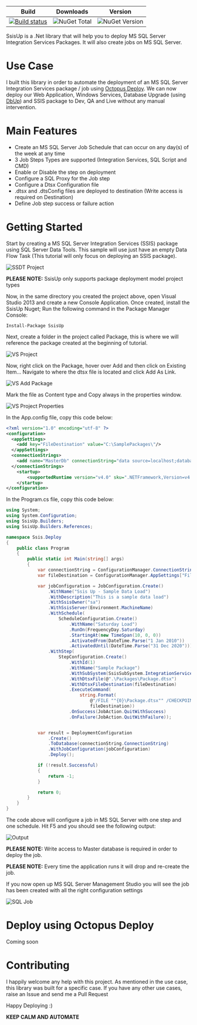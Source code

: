 | Build | Downloads | Version |
|-------|-----------|---------|
| [![Build status](https://ci.appveyor.com/api/projects/status/wpk6usmw3welkac8?svg=true)](https://ci.appveyor.com/project/jsm85/ssisup) | ![NuGet Total](https://img.shields.io/nuget/dt/SsisUp.svg) | ![NuGet Version](https://img.shields.io/nuget/v/SsisUp.svg) |


SsisUp is a .Net library that will help you to deploy MS SQL Server Integration Services Packages. It will also create jobs on MS SQL Server.

# Use Case

I built this library in order to automate the deployment of an MS SQL Server Integration Services package / job using [Octopus Deploy](http://octopusdeploy.com/). We can now deploy our Web Application, Windows Services, Database Upgrade (using [DbUp](http://dbup.github.io/)) and SSIS package to Dev, QA and Live without any manual intervention.    

# Main Features

* Create an MS SQL Server Job Schedule that can occur on any day(s) of the week at any time 
* 3 Job Steps Types are supported (Integration Services, SQL Script and CMD)
* Enable or Disable the step on deployment
* Configure a SQL Proxy for the Job step
* Configure a Dtsx Configuration file
* .dtsx and .dtsConfig files are deployed to destination (Write access is required on Destination)
* Define Job step success or failure action


# Getting Started

Start by creating a MS SQL Server Integration Services (SSIS) package using SQL Server Data Tools. This sample will use just have an empty Data Flow Task (This tutorial will only focus on deploying an SSIS package).

![SSDT Project](./assets/README_Images/SSDT_Project.png)

**PLEASE NOTE:** SsisUp only supports package deployment model project types

Now, in the same directory you created the project above, open Visual Studio 2013 and create a new Console Application. Once created, install the SsisUp Nuget; Run the following command in the Package Manager Console:

`Install-Package SsisUp`

Next, create a folder in the project called Package, this is where we will reference the package created at the beginning of tutorial.

![VS Project](./assets/README_Images/VS_Project.PNG)

Now, right click on the Package, hover over Add and then click on Existing Item… Navigate to where the dtsx file is located and click Add As Link.

![VS Add Package](./assets/README_Images/VS_Add_Package.PNG)

Mark the file as Content type and Copy always in the properties window.

![VS Project Properties](./assets/README_Images/VS_Project_Properties.PNG)

In the App.config file, copy this code below:

``` xml
<?xml version="1.0" encoding="utf-8" ?>
<configuration>
  <appSettings>
    <add key="FileDestination" value="C:\SamplePackages\"/>
  </appSettings>
  <connectionStrings>
    <add name="MasterDb" connectionString="data source=localhost;database=Master;Integrated Security=true;"/>
  </connectionStrings>
    <startup> 
        <supportedRuntime version="v4.0" sku=".NETFramework,Version=v4.5" />
    </startup>
</configuration>
```

In the Program.cs file, copy this code below:

``` csharp
using System;
using System.Configuration;
using SsisUp.Builders;
using SsisUp.Builders.References;

namespace Ssis.Deploy
{
    public class Program
    {
        public static int Main(string[] args)
        {
            var connectionString = ConfigurationManager.ConnectionStrings["MasterDb"];
            var fileDestination = ConfigurationManager.AppSettings["FileDestination"];

            var jobConfiguration = JobConfiguration.Create()
                .WithName("Ssis Up - Sample Data Load")
                .WithDescription("This is a sample data load")
                .WithSsisOwner("sa")
                .WithSsisServer(Environment.MachineName)
                .WithSchedule(
                    ScheduleConfiguration.Create()
                        .WithName("Saturday Load")
                        .RunOn(FrequencyDay.Saturday)
                        .StartingAt(new TimeSpan(10, 0, 0))
                        .ActivatedFrom(DateTime.Parse("1 Jan 2010"))
                        .ActivatedUntil(DateTime.Parse("31 Dec 2020")))
                .WithStep(
                    StepConfiguration.Create()
                        .WithId(1)
                        .WithName("Sample Package")
                        .WithSubSystem(SsisSubSystem.IntegrationServices)
                        .WithDtsxFile(@".\Packages\Package.dtsx")
                        .WithDtsxFileDestination(fileDestination)
                        .ExecuteCommand(
                            string.Format(
                                @"/FILE ""{0}\Package.dtsx"" /CHECKPOINTING OFF /REPORTING E /X86",
                                fileDestination))
                        .OnSuccess(JobAction.QuitWithSuccess)
                        .OnFailure(JobAction.QuitWithFailure));


            var result = DeploymentConfiguration
                .Create()
                .ToDatabase(connectionString.ConnectionString)
                .WithJobConfiguration(jobConfiguration)
                .Deploy();

            if (!result.Successful)
            {
                return -1;
            }

            return 0;
        }
    }
}

```

The code above will configure a job in MS SQL Server with one step and one schedule. Hit F5 and you should see the following output:

![Output](./assets/README_Images/Output.PNG)

**PLEASE NOTE:** Write access to Master database is required in order to deploy the job.

**PLEASE NOTE:** Every time the application runs it will drop and re-create the job.

If you now open up MS SQL Server Management Studio you will see the job has been created with all the right configuration settings

![SQL Job](./assets/README_Images/SQL_Job.PNG)

# Deploy using Octopus Deploy

Coming soon

# Contributing

I happily welcome any help with this project. As mentioned in the use case, this library was built for a specific case. If you have any other use cases, raise an Issue and send me a Pull Request

Happy Deploying :)

**KEEP CALM AND AUTOMATE**

